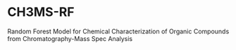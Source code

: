 # CH3MS-RF
Random Forest Model for Chemical Characterization of Organic Compounds from Chromatography-Mass Spec Analysis
